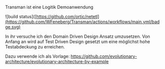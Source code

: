 Transman ist eine Logitik Demoanwendung

![build status]([https://github.com/ortic/netetl](https://github.com/WFeneberg/Transman/actions/workflows/main.yml/badge.svg)

In ihr versuche ich den Domain Driven Design Ansatz umzusetzen. Von Anfang an wird auf Test Driven Design gesetzt um eine möglichst hohe Testabdeckung zu erreichen.

Dazu verwende ich als Vorlage:
https://github.com/evolutionary-architecture/evolutionary-architecture-by-example
